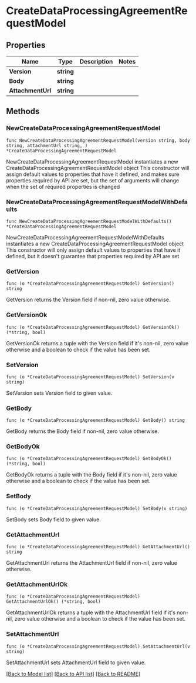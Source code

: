 # CreateDataProcessingAgreementRequestModel

## Properties

Name | Type | Description | Notes
------------ | ------------- | ------------- | -------------
**Version** | **string** |  | 
**Body** | **string** |  | 
**AttachmentUrl** | **string** |  | 

## Methods

### NewCreateDataProcessingAgreementRequestModel

`func NewCreateDataProcessingAgreementRequestModel(version string, body string, attachmentUrl string, ) *CreateDataProcessingAgreementRequestModel`

NewCreateDataProcessingAgreementRequestModel instantiates a new CreateDataProcessingAgreementRequestModel object
This constructor will assign default values to properties that have it defined,
and makes sure properties required by API are set, but the set of arguments
will change when the set of required properties is changed

### NewCreateDataProcessingAgreementRequestModelWithDefaults

`func NewCreateDataProcessingAgreementRequestModelWithDefaults() *CreateDataProcessingAgreementRequestModel`

NewCreateDataProcessingAgreementRequestModelWithDefaults instantiates a new CreateDataProcessingAgreementRequestModel object
This constructor will only assign default values to properties that have it defined,
but it doesn't guarantee that properties required by API are set

### GetVersion

`func (o *CreateDataProcessingAgreementRequestModel) GetVersion() string`

GetVersion returns the Version field if non-nil, zero value otherwise.

### GetVersionOk

`func (o *CreateDataProcessingAgreementRequestModel) GetVersionOk() (*string, bool)`

GetVersionOk returns a tuple with the Version field if it's non-nil, zero value otherwise
and a boolean to check if the value has been set.

### SetVersion

`func (o *CreateDataProcessingAgreementRequestModel) SetVersion(v string)`

SetVersion sets Version field to given value.


### GetBody

`func (o *CreateDataProcessingAgreementRequestModel) GetBody() string`

GetBody returns the Body field if non-nil, zero value otherwise.

### GetBodyOk

`func (o *CreateDataProcessingAgreementRequestModel) GetBodyOk() (*string, bool)`

GetBodyOk returns a tuple with the Body field if it's non-nil, zero value otherwise
and a boolean to check if the value has been set.

### SetBody

`func (o *CreateDataProcessingAgreementRequestModel) SetBody(v string)`

SetBody sets Body field to given value.


### GetAttachmentUrl

`func (o *CreateDataProcessingAgreementRequestModel) GetAttachmentUrl() string`

GetAttachmentUrl returns the AttachmentUrl field if non-nil, zero value otherwise.

### GetAttachmentUrlOk

`func (o *CreateDataProcessingAgreementRequestModel) GetAttachmentUrlOk() (*string, bool)`

GetAttachmentUrlOk returns a tuple with the AttachmentUrl field if it's non-nil, zero value otherwise
and a boolean to check if the value has been set.

### SetAttachmentUrl

`func (o *CreateDataProcessingAgreementRequestModel) SetAttachmentUrl(v string)`

SetAttachmentUrl sets AttachmentUrl field to given value.



[[Back to Model list]](../README.md#documentation-for-models) [[Back to API list]](../README.md#documentation-for-api-endpoints) [[Back to README]](../README.md)



